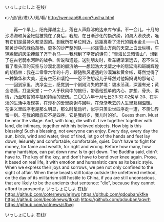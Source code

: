 
いっしょにしよ 在线/




👉/点/此/进/入/观/看/ http://wencao66.com?uvlha.html




　　再一个早上，阳光穿越尘土，落在人声鼎沸的达来库布镇。不一会儿，十月的沙漠海和黄金帐就被抛在了身后，我想，在日渐沙化的额济纳，如海大漠泱泱，唯有它们是最持久和坚固的。到我所在单位附近，远距离看了汉代的肩水金关——几颗黄沙中的绿色胡杨，更多的沙严整列队——祁连雪山方向的天空上白云纵横，车辆腾起的灰尘掩藏了万千兵马——我想到了李贺的诗句：“青海长云暗雪山”，想到了在古老弱水河畔的战争、传说和遗迹。送别朋友时，看车辆渐渐远去，忍不住又看了看头顶的天空与沙漠北面的额济纳——想起浩大戈壁之中的居延海和斑斓辉煌的胡杨林：我在二零零六年的十月，跟随秋风遭遇的沙漠海和黄金帐，蓦然觉得了一种繁华和大美，还有空茫和凄怆——忍不住想起儿子蓦然对他妈妈说的那句话——回到家里，洗净尘土，感觉到一个刚刚消失的梦境：碧水荡漾，深邃有光；黄金浩荡，打造天堂；一个人于秋风中的旅行，带着他孤单的内心、梦想、骨头、柔情，乃至短暂的幸福和持续的悲伤。二〇〇六年十月七日23:32:02匆草
	20、在平淡的生活中发现美，在淳朴的爱里感谢与回味，在渐渐老去的人生里互相温暖。
	在讲义里四序老是那么明显，那么时髦动听，似乎只羡尘世四序走一遭，不羡仙界留一刻。在我的眼底它不是四序，它是我的岁，我儿时的岁。
Guess them.
Must be near the village.
And, with long, die with it.
Live together together with land, die intimacy, together with his beloved objects.
How big is this blessing!
Such a blessing, not everyone can enjoy.
Every day, every day the sun, birds, wind and water, tired of tired, let go of the hands and feet lay down, leisurely and comfortable, comfortable, quiet.
Don't have to fight for money, for fame and wealth, for right and wrong.
Before how many, how many hardships, can put down now.
Is to get down.
The Buddha said, didn't have to.
The key of the key, and don't have to bend over knee again.
Prose, it based on real life, it with emotion and humanistic care as its basic style.
When we express their joys and sorrows, we pen not only confined to the sight of affair.
When these beasts still today outside the unfettered method, on the day of its militarism still hostile to China, if you are still unconscious, that are likely to be the ancients that sentence: "die", because they cannot afford to prosperity.
いっしょにしよ 在线/ https://github.com/coternews/arjnwx
https://github.com/qdouban/kfke
https://github.com/beooknews/tkxxh
https://github.com/qdouban/aqyrh
https://github.com/cctnews/sfbvg





いっしょにしよ 在线/
